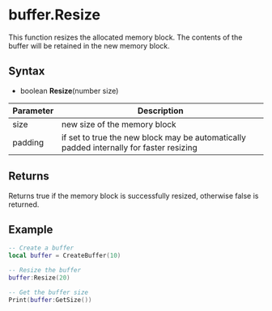 # buffer.Resize

This function resizes the allocated memory block. The contents of the buffer will be retained in the new memory block.

## Syntax

- boolean **Resize**(number size)

| Parameter | Description |
| ----| ----|
| size | new size of the memory block |
| padding | if set to true the new block may be automatically padded internally for faster resizing |

## Returns

Returns true if the memory block is successfully resized, otherwise false is returned.

## Example

```lua
-- Create a buffer
local buffer = CreateBuffer(10)

-- Resize the buffer
buffer:Resize(20)

-- Get the buffer size
Print(buffer:GetSize())
```
